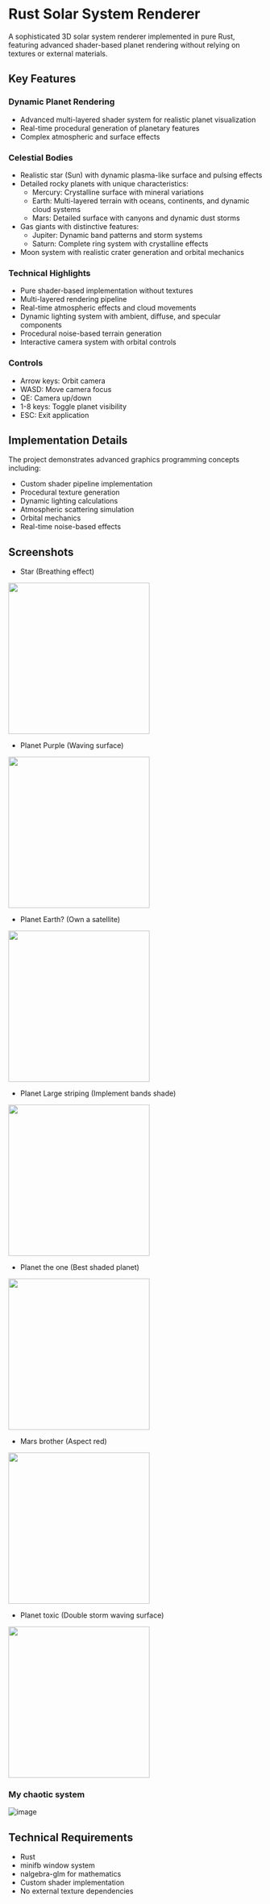 # Rust Solar System Renderer

A sophisticated 3D solar system renderer implemented in pure Rust, featuring advanced shader-based planet rendering without relying on textures or external materials.

## Key Features

### Dynamic Planet Rendering
- Advanced multi-layered shader system for realistic planet visualization
- Real-time procedural generation of planetary features
- Complex atmospheric and surface effects

### Celestial Bodies
- Realistic star (Sun) with dynamic plasma-like surface and pulsing effects
- Detailed rocky planets with unique characteristics:
  - Mercury: Crystalline surface with mineral variations
  - Earth: Multi-layered terrain with oceans, continents, and dynamic cloud systems
  - Mars: Detailed surface with canyons and dynamic dust storms
- Gas giants with distinctive features:
  - Jupiter: Dynamic band patterns and storm systems
  - Saturn: Complete ring system with crystalline effects
- Moon system with realistic crater generation and orbital mechanics

### Technical Highlights
- Pure shader-based implementation without textures
- Multi-layered rendering pipeline
- Real-time atmospheric effects and cloud movements
- Dynamic lighting system with ambient, diffuse, and specular components
- Procedural noise-based terrain generation
- Interactive camera system with orbital controls

### Controls
- Arrow keys: Orbit camera
- WASD: Move camera focus
- QE: Camera up/down
- 1-8 keys: Toggle planet visibility
- ESC: Exit application

## Implementation Details
The project demonstrates advanced graphics programming concepts including:
- Custom shader pipeline implementation
- Procedural texture generation
- Dynamic lighting calculations
- Atmospheric scattering simulation
- Orbital mechanics
- Real-time noise-based effects

## Screenshots
- Star (Breathing effect)
<img src="https://github.com/user-attachments/assets/e5801329-ab52-4afa-9248-150d87a0e84a" width="280" height="300">

- Planet Purple (Waving surface)
<img src="https://github.com/user-attachments/assets/1f987745-8e50-4c4e-86bb-500f3c440d32" width="280" height="300">

- Planet Earth? (Own a satellite)
<img src="https://github.com/user-attachments/assets/f826d67a-e136-4806-89b5-89f590525040" width="280" height="300">

- Planet Large striping (Implement bands shade)
<img src="https://github.com/user-attachments/assets/22576db3-2226-4a6e-81e1-812b6a87ffe9" width="280" height="300">

- Planet the one (Best shaded planet)
<img src="https://github.com/user-attachments/assets/91fa2a97-169d-44d7-b3c9-6759ef12bb59" width="280" height="300">

- Mars brother (Aspect red)
<img src="https://github.com/user-attachments/assets/52f31570-0266-4bbe-9955-2fed5ead19bb" width="280" height="300">

- Planet toxic (Double storm waving surface)
<img src="https://github.com/user-attachments/assets/d9bceb38-bfad-472c-968e-86dcab60ef5f" width="280" height="300">

### My chaotic system
![image](https://github.com/user-attachments/assets/53ac80fd-8748-4e8b-b0ff-df295a08a7b5)



## Technical Requirements
- Rust
- minifb window system
- nalgebra-glm for mathematics
- Custom shader implementation
- No external texture dependencies
